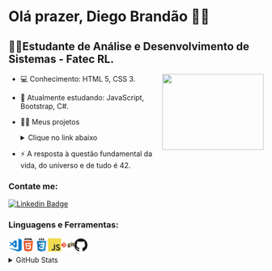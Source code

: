 # Olá prazer, Diego Brandão 🐱‍👤



## 👨‍🎓Estudante de Análise e Desenvolvimento de Sistemas - Fatec RL. 

<img align="right" src="https://media.giphy.com/media/lJNoBCvQYp7nq/giphy.gif" width="200" height="150" />



- 💻 Conhecimento: HTML 5, CSS 3. 

- 🌱 Atualmente estudando: JavaScript, Bootstrap, C#. 

- 👨‍💻 Meus projetos  <details> <summary> Clique no link abaixo</summary> 🛠<a href="https://github.com/DSB88?tab=repositories"> <B> Link </B> </a> </details>


- ⚡ A resposta à questão fundamental da vida, do universo e de tudo é 42.




### Contate me:

  [![Linkedin Badge](https://img.shields.io/badge/-LinkedIn-blue?style=flat-square&logo=Linkedin&logoColor=white&link=https://www.linkedin.com/in/diego-brandão-7b72b5202/)](https://www.linkedin.com/in/diego-brandão-7b72b5202/)



### Linguagens e Ferramentas:

<img align="left" alt="Visual Studio Code" width="26px" src="https://raw.githubusercontent.com/github/explore/80688e429a7d4ef2fca1e82350fe8e3517d3494d/topics/visual-studio-code/visual-studio-code.png" />
<img align="left" alt="HTML5" width="26px" src="https://raw.githubusercontent.com/github/explore/80688e429a7d4ef2fca1e82350fe8e3517d3494d/topics/html/html.png" />
<img align="left" alt="CSS3" width="26px" src="https://raw.githubusercontent.com/github/explore/80688e429a7d4ef2fca1e82350fe8e3517d3494d/topics/css/css.png" />
<img align="left" alt="JavaScript" width="26px" src="https://raw.githubusercontent.com/github/explore/80688e429a7d4ef2fca1e82350fe8e3517d3494d/topics/javascript/javascript.png" />
<img align="left" alt="Git" width="26px" src="https://raw.githubusercontent.com/github/explore/80688e429a7d4ef2fca1e82350fe8e3517d3494d/topics/git/git.png" />
<img align="left" alt="GitHub" width="26px" src="https://raw.githubusercontent.com/github/explore/78df643247d429f6cc873026c0622819ad797942/topics/github/github.png" />


<br />
<br />



<details>
  <summary>GitHub Stats</summary>

![Diego Brandão github stats](https://github-readme-stats.vercel.app/api?username=dsb88&show_icons=true&theme=midnight-purple)

</details>





[linkedin]: https://linkedin.com/in/diego-brandão-7b72b5202/
